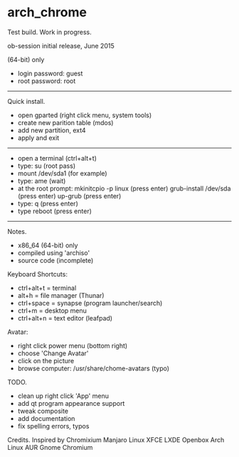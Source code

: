 # arch_chrome
Test build. Work in progress.

ob-session initial release, June 2015

(64-bit) only

- login password: guest
- root password: root

**************************************************
Quick install.
- open gparted (right click menu, system tools)
- create new parition table (mdos)
- add new partition, ext4
- apply and exit
**************************************************
- open a terminal (ctrl+alt+t)
- type: su (root pass)
- mount /dev/sda1 (for example)
- type: ame (wait)
- at the root prompt:
mkinitcpio -p linux (press enter)
grub-install /dev/sda (press enter)
up-grub (press enter)
- type: q (press enter)
- type reboot (press enter)
**************************************************

Notes.
- x86_64 (64-bit) only
- compiled using 'archiso'
- source code (incomplete)

Keyboard Shortcuts:
- ctrl+alt+t = terminal
- alt+h = file manager (Thunar)
- ctrl+space = synapse (program launcher/search)
- ctrl+m = desktop menu
- ctrl+alt+n = text editor (leafpad)

Avatar:
- right click power menu (bottom right)
- choose 'Change Avatar'
- click on the picture
- browse computer: /usr/share/chome-avatars (typo)


TODO.
- clean up right click 'App' menu
- add qt program appearance support
- tweak composite
- add documentation
- fix spelling errors, typos

Credits.
Inspired by Chromixium
Manjaro Linux
XFCE
LXDE
Openbox
Arch Linux AUR
Gnome
Chromium
